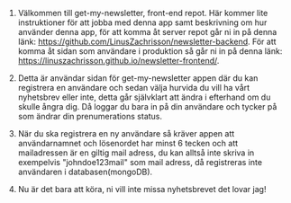 1. Välkommen till get-my-newsletter, front-end repot. Här kommer lite instruktioner för att jobba med denna app samt beskrivning om hur använder denna app, för att komma åt server repot går ni in på denna länk: https://github.com/LinusZachrisson/newsletter-backend. För att komma åt sidan som användare i produktion så går ni in på denna länk: https://linuszachrisson.github.io/newsletter-frontend/.

2. Detta är användar sidan för get-my-newsletter appen där du kan registrera en användare och sedan välja hurvida du vill ha vårt nyhetsbrev eller inte, detta går självklart att ändra i efterhand om du skulle ångra dig. Då loggar du bara in på din användare och tycker på som ändrar din prenumerations status.

3. När du ska registrera en ny användare så kräver appen att användarnamnet och lösenordet har minst 6 tecken och att mailadressen är en giltig mail adress, du kan alltså inte skriva in exempelvis "johndoe123mail" som mail adress, då registreras inte användaren i databasen(mongoDB).

4. Nu är det bara att köra, ni vill inte missa nyhetsbrevet det lovar jag!
